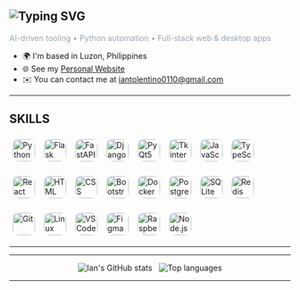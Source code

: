 <!-- HEADER -->
<div align="left">
  <h2 align="left">
    <img src="https://readme-typing-svg.demolab.com?font=Fira+Code&size=28&duration=2800&pause=700&color=66B2FF&vCenter=true&width=680&lines=AI-Driven+Python+%26+Web+Developer;Multi-Stack+Developer+%26+Automation+Enthusiast;AI-Powered+App+Builder;Open-Source+Contributor" alt="Typing SVG" />
  </h2>
  <p style="margin-top:0.2rem;color:#9aa7b2">AI-driven tooling • Python automation • Full-stack web & desktop apps</p>
</div>



<ul>
  <li>🌍 I'm based in Luzon, Philippines</li>
  <li>🌐 See my <a href="https://iantolentino.github.io/Dev/" target="_blank">Personal Website</a></li>
  <li>✉️ You can contact me at <a href="mailto:iantolentino0110@gmail.com">iantolentino0110@gmail.com</a></li>
</ul>

---

## SKILLS

<!-- Skill badges grid -->
<p>
<!-- Row 1 -->
<img src="https://img.shields.io/badge/-Python-3776AB?style=for-the-badge&logo=python&logoColor=white" alt="Python" height="40" style="margin:6px; border-radius:10px;" />
<img src="https://img.shields.io/badge/-Flask-000000?style=for-the-badge&logo=flask&logoColor=white" alt="Flask" height="40" style="margin:6px; border-radius:10px;" />
<img src="https://img.shields.io/badge/-FastAPI-009688?style=for-the-badge&logo=fastapi&logoColor=white" alt="FastAPI" height="40" style="margin:6px; border-radius:10px;" />
<img src="https://img.shields.io/badge/-Django-092E20?style=for-the-badge&logo=django&logoColor=white" alt="Django" height="40" style="margin:6px; border-radius:10px;" />
<img src="https://img.shields.io/badge/-PyQt5-2b2b2b?style=for-the-badge&logo=qt&logoColor=white" alt="PyQt5" height="40" style="margin:6px; border-radius:10px;" />
<img src="https://img.shields.io/badge/-Tkinter-2b2b2b?style=for-the-badge&logo=python&logoColor=white" alt="Tkinter" height="40" style="margin:6px; border-radius:10px;" />
<img src="https://img.shields.io/badge/-JavaScript-F7DF1E?style=for-the-badge&logo=javascript&logoColor=black" alt="JavaScript" height="40" style="margin:6px; border-radius:10px;" />
<img src="https://img.shields.io/badge/-TypeScript-3178C6?style=for-the-badge&logo=typescript&logoColor=white" alt="TypeScript" height="40" style="margin:6px; border-radius:10px;" />
</p>

<p>
<!-- Row 2 -->
<img src="https://img.shields.io/badge/-React-61DAFB?style=for-the-badge&logo=react&logoColor=black" alt="React" height="40" style="margin:6px; border-radius:10px;" />
<img src="https://img.shields.io/badge/-HTML5-E34F26?style=for-the-badge&logo=html5&logoColor=white" alt="HTML" height="40" style="margin:6px; border-radius:10px;" />
<img src="https://img.shields.io/badge/-CSS3-1572B6?style=for-the-badge&logo=css3&logoColor=white" alt="CSS" height="40" style="margin:6px; border-radius:10px;" />
<img src="https://img.shields.io/badge/-Bootstrap-7952B3?style=for-the-badge&logo=bootstrap&logoColor=white" alt="Bootstrap" height="40" style="margin:6px; border-radius:10px;" />
<img src="https://img.shields.io/badge/-Docker-2496ED?style=for-the-badge&logo=docker&logoColor=white" alt="Docker" height="40" style="margin:6px; border-radius:10px;" />
<img src="https://img.shields.io/badge/-Postgres-316192?style=for-the-badge&logo=postgresql&logoColor=white" alt="Postgres" height="40" style="margin:6px; border-radius:10px;" />
<img src="https://img.shields.io/badge/-SQLite-003B57?style=for-the-badge&logo=sqlite&logoColor=white" alt="SQLite" height="40" style="margin:6px; border-radius:10px;" />
<img src="https://img.shields.io/badge/-Redis-DC382D?style=for-the-badge&logo=redis&logoColor=white" alt="Redis" height="40" style="margin:6px; border-radius:10px;" />
</p>

<p>
<!-- Row 3 -->
<img src="https://img.shields.io/badge/-Git-F05032?style=for-the-badge&logo=git&logoColor=white" alt="Git" height="40" style="margin:6px; border-radius:10px;" />
<img src="https://img.shields.io/badge/-Linux-FCC624?style=for-the-badge&logo=linux&logoColor=black" alt="Linux" height="40" style="margin:6px; border-radius:10px;" />
<img src="https://img.shields.io/badge/-VSCode-007ACC?style=for-the-badge&logo=visualstudiocode&logoColor=white" alt="VSCode" height="40" style="margin:6px; border-radius:10px;" />
<img src="https://img.shields.io/badge/-Figma-F24E1E?style=for-the-badge&logo=figma&logoColor=white" alt="Figma" height="40" style="margin:6px; border-radius:10px;" />
<img src="https://img.shields.io/badge/-RaspberryPi-C51A4A?style=for-the-badge&logo=raspberrypi&logoColor=white" alt="Raspberry Pi" height="40" style="margin:6px; border-radius:10px;" />
<img src="https://img.shields.io/badge/-Node.js-339933?style=for-the-badge&logo=node.js&logoColor=white" alt="Node.js" height="40" style="margin:6px; border-radius:10px;" />
</p>

---

<hr/>

<!-- STATS -->
<p align="center">
  <img alt="Ian's GitHub stats" src="https://github-readme-stats.vercel.app/api?username=iantolentino&show_icons=true&theme=radical" />
  &nbsp;
  <img alt="Top languages" src="https://github-readme-stats.vercel.app/api/top-langs?username=iantolentino&layout=compact&theme=radical" />
</p>

---


